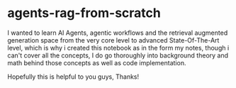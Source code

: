 # agents-rag-from-scratch

I wanted to learn AI Agents, agentic workflows and the retrieval augmented generation space from the very core level to advanced State-Of-The-Art level, which is why i created this notebook as in the form my notes, though i can't cover all the concepts, I do go thoroughly into background theory and math behind those concepts as well as code implementation.

Hopefully this is helpful to you guys, Thanks!
